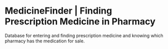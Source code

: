 # MedicineFinder | Finding Prescription Medicine in Pharmacy
Database for entering and finding prescription medicine and knowing which pharmacy has the medication for sale.
